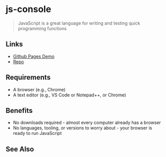 # js-console

> JavaScript is a great language for writing and testing quick programming functions

## Links

- [Github Pages Demo](https://charles-hoot.github.io/web-apps-js-console/)
- [Repo](https://github.com/charles-hoot/web-apps-js-console)

## Requirements

- A browser (e.g., Chrome)
- A text editor (e.g., VS Code or Notepad++, or Chrome)

## Benefits

- No downloads required - almost every computer already has a browser
- No languages, tooling, or versions to worry about - your browser is ready to run JavaScript

## See Also


